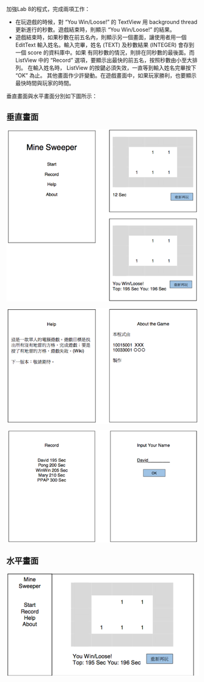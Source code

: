 加強Lab 8的程式，完成兩項工作：
- 在玩遊戲的時候，對 “You Win/Loose!” 的 TextView 用 background thread 更新進行的秒數。遊戲結束時，則顯示 “You Win/Loose!” 的結果。
- 遊戲結束時，如果秒數在前五名內，則顯示另一個畫面，讓使用者用一個 EditText 輸入姓名。輸入完畢，姓名 (TEXT) 及秒數結果 (INTEGER) 會存到一個 score 的資料庫中。如果 有同秒數的情況，則排在同秒數的最後面。而 ListView 中的 “Record” 選項，要顯示出最快的前五名，按照秒數由小至大排列。 在輸入姓名時， ListView 的按鍵必須失效，一直等到輸入姓名完畢按下 “OK” 為止。
其他畫面作少許變動。在遊戲畫面中，如果玩家勝利，也要顯示最快時間與玩家的時間。

垂直畫面與水平畫面分別如下圖所示：

## 垂直畫面
![image](https://github.com/veryjimmy/android_lab9/blob/master/ex1.png)

![image](https://github.com/veryjimmy/android_lab9/blob/master/ex2.png)

![image](https://github.com/veryjimmy/android_lab9/blob/master/ex3.png)
<br/>
## 水平畫面
![image](https://github.com/veryjimmy/android_lab9/blob/master/ex4.png)